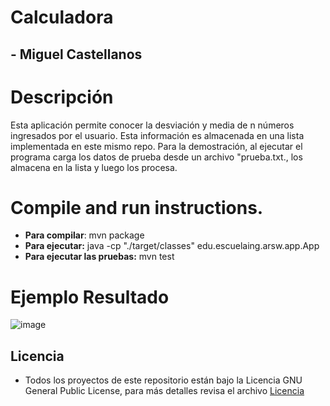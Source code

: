 # Calculadora
## - Miguel Castellanos

# Descripción
Esta aplicación permite conocer la desviación y media de n números ingresados por el usuario. Esta información es almacenada en una lista implementada en este mismo repo.
Para la demostración, al ejecutar el programa carga los datos de prueba desde  un archivo "prueba.txt., los almacena en la lista y luego los procesa.

# Compile and run instructions.

- **Para compilar**: mvn package
- **Para ejecutar:** java -cp "./target/classes" edu.escuelaing.arsw.app.App
- **Para ejecutar las pruebas:** mvn test

# Ejemplo Resultado
![image](https://user-images.githubusercontent.com/44925834/120880038-5f029f00-c58d-11eb-95d4-58d113984292.png)

## Licencia
- Todos los proyectos de este repositorio están bajo la Licencia GNU General Public License, para más detalles revisa el archivo [Licencia](https://github.com/macastellanossalamanca/ARSW-Labs/blob/main/License.txt)

